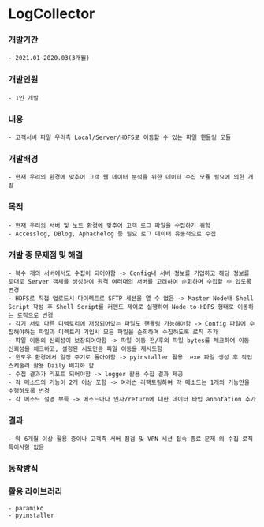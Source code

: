 # LogCollector

### 개발기간
    - 2021.01~2020.03(3개월)   
    
### 개발인원
    - 1인 개발

### 내용
    - 고객서버 파일 우리측 Local/Server/HDFS로 이동할 수 있는 파일 핸들링 모듈
    
### 개발배경   
    - 현재 우리의 환경에 맞추어 고객 웹 데이터 분석을 위한 데이터 수집 모듈 필요에 의한 개발
   
### 목적   
    - 현재 우리의 서버 및 노드 환경에 맞추어 고객 로그 파일을 수집하기 위함
    - Accesslog, DBlog, Aphachelog 등 필요 로그 데이터 유동적으로 수집 
   
### 개발 중 문제점 및 해결   
    - 복수 개의 서버에서도 수집이 되어야함 -> Config내 서버 정보를 기입하고 해당 정보를 토대로 Server 객체를 생성하여 원격 여러대의 서버를 고려하여 순회하며 수집할 수 있도록 변경
    - HDFS로 직접 업로드시 다이렉트로 SFTP 세션을 열 수 없음 -> Master Node내 Shell Script 작성 후 Shell Script를 커맨드 제어로 실행하여 Node-to-HDFS 형태로 이동하는 로직으로 변경
    - 각기 서로 다른 디렉토리에 저장되어있는 파일도 핸들링 가능해야함 -> Config 파일에 수집해야하는 파일과 디렉토리 기입시 모든 파일을 순회하며 수집하도록 로직 추가
    - 파일 이동의 신뢰성이 보장되어야함 -> 파일 이동 전/후의 파일 bytes를 체크하여 이동 신뢰성을 체크하고, 설정된 시도만큼 파일 이동을 재시도함
    - 윈도우 환경에서 일정 주기로 돌아야함 -> pyinstaller 활용 .exe 파일 생성 후 작업스케줄러 활용 Daily 배치화 함
    - 수집 결과가 리포트 되어야함 -> logger 활용 수집 결과 제공
    - 각 메소드의 기능이 2개 이상 포함 -> 여러번 리팩토링하여 각 메소드는 1개의 기능만을 수행하도록 변경
    - 각 메소드 설명 부족 -> 메소드마다 인자/return에 대한 데이터 타입 annotation 추가
        
### 결과
    - 약 6개월 이상 활용 중이나 고객측 서버 점검 및 VPN 세션 접속 종료 문제 외 수집 로직 특이사항 없음
    
### 동작방식

### 활용 라이브러리
    - paramiko
    - pyinstaller
